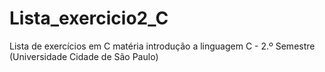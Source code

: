 # Lista_exercicio2_C
Lista de exercícios em C matéria introdução a linguagem C - 2.º Semestre (Universidade Cidade de São Paulo)

